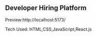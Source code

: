 <h2>Developer Hiring Platform </h2> 
<p>Preview:http://localhost:5173/</p>
<p>Tech Used: HTML,CSS,JavaScript,React.js</p>
